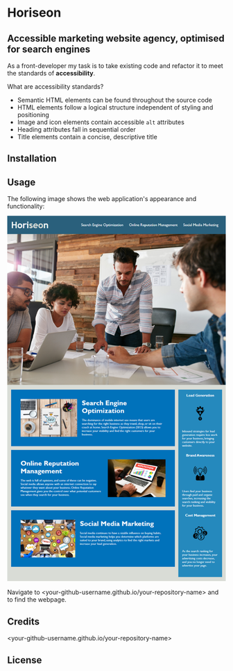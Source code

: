 # Horiseon
## Accessible marketing website agency, optimised for search engines

As a front-developer my task is to take existing code and refactor it to meet the standards of **accessibility**.

What are accessibility standards? 

* Semantic HTML elements can be found throughout the source code
* HTML elements follow a logical structure independent of styling and positioning
* Image and icon elements contain accessible `alt` attributes
* Heading attributes fall in sequential order
* Title elements contain a concise, descriptive title


## Installation 

## Usage

The following image shows the web application's appearance and functionality:

![The Horiseon webpage includes a navigation bar, a header image, and cards with text and images at the bottom of the page](assets/images/screenshot.png)


Navigate to <your-github-username.github.io/your-repository-name> and to find the  webpage. 

## Credits
<your-github-username.github.io/your-repository-name>

## License 





